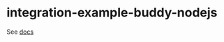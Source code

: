 # integration-example-buddy-nodejs

See [docs](https://www.dotenv.org/docs/integrations/buddy/nodejs)
